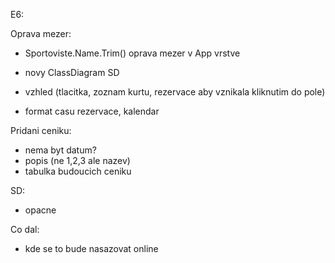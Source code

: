 E6:

Oprava mezer: 
- Sportoviste.Name.Trim() oprava mezer v App vrstve



- novy ClassDiagram SD
- vzhled (tlacitka, zoznam kurtu, rezervace aby vznikala kliknutim do pole)
- format casu rezervace, kalendar

Pridani ceniku:
- nema byt datum?
- popis (ne 1,2,3 ale nazev)
- tabulka budoucich ceniku

SD:
- opacne

Co dal:
- kde se to bude nasazovat online
